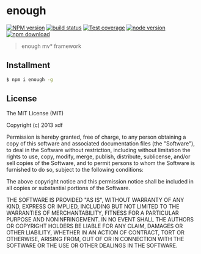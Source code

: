 enough
===

[![NPM version][npm-image]][npm-url]
[![build status][travis-image]][travis-url]
[![Test coverage][coveralls-image]][coveralls-url]
[![node version][node-image]][node-url]
[![npm download][download-image]][download-url]

[npm-image]: https://img.shields.io/npm/v/enough.svg?style=flat-square
[npm-url]: https://npmjs.org/package/enough
[travis-image]: https://img.shields.io/travis/enoughjs/enough.svg?style=flat-square
[travis-url]: https://travis-ci.org/enoughjs/enough
[coveralls-image]: https://coveralls.io/repos/enoughjs/enough/badge.svg?style=flat-square
[coveralls-url]: https://coveralls.io/r/enoughjs/enough?branch=master
[node-image]: https://img.shields.io/badge/node.js-%3E=_0.10-green.svg?style=flat-square
[node-url]: http://nodejs.org/download/
[download-image]: https://img.shields.io/npm/dm/enough.svg?style=flat-square
[download-url]: https://npmjs.org/package/enough

> enough mv* framework

## Installment

```bash
$ npm i enough -g
```

## License

The MIT License (MIT)

Copyright (c) 2013 xdf

Permission is hereby granted, free of charge, to any person obtaining a copy of
this software and associated documentation files (the "Software"), to deal in
the Software without restriction, including without limitation the rights to
use, copy, modify, merge, publish, distribute, sublicense, and/or sell copies of
the Software, and to permit persons to whom the Software is furnished to do so,
subject to the following conditions:

The above copyright notice and this permission notice shall be included in all
copies or substantial portions of the Software.

THE SOFTWARE IS PROVIDED "AS IS", WITHOUT WARRANTY OF ANY KIND, EXPRESS OR
IMPLIED, INCLUDING BUT NOT LIMITED TO THE WARRANTIES OF MERCHANTABILITY, FITNESS
FOR A PARTICULAR PURPOSE AND NONINFRINGEMENT. IN NO EVENT SHALL THE AUTHORS OR
COPYRIGHT HOLDERS BE LIABLE FOR ANY CLAIM, DAMAGES OR OTHER LIABILITY, WHETHER
IN AN ACTION OF CONTRACT, TORT OR OTHERWISE, ARISING FROM, OUT OF OR IN
CONNECTION WITH THE SOFTWARE OR THE USE OR OTHER DEALINGS IN THE SOFTWARE.
